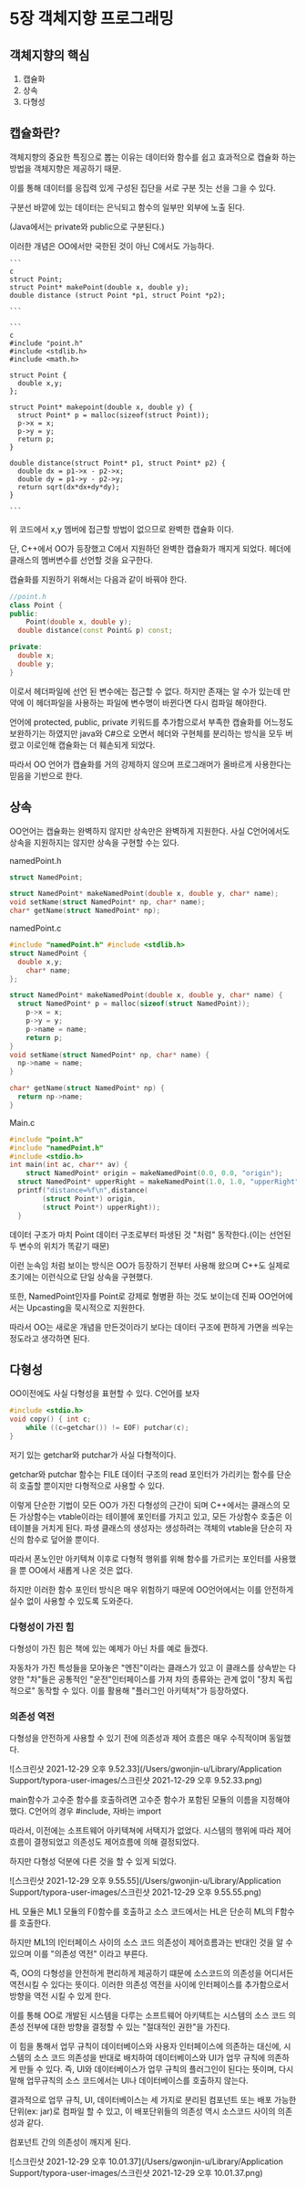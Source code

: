 

# 5장 객체지향 프로그래밍

## 객체지향의 핵심

1. 캡슐화
2. 상속
3. 다형성

## 캡슐화란?

객체지향의 중요한 특징으로 뽑는 이유는 데이터와 함수를 쉽고 효과적으로 캡슐화 하는 방법을 객체지향은 제공하기 때문.

이를 통해 데이터를 응집력 있게 구성된 집단을 서로 구분 짓는 선을 그을 수 있다.

구분선 바깥에 있는 데이터는 은닉되고 함수의 일부만 외부에 노출 된다.

(Java에서는 private와 public으로 구분된다.)

이러한 개념은 OO에서만 국한된 것이 아닌 C에서도 가능하다.

````
```
c
struct Point;
struct Point* makePoint(double x, double y);
double distance (struct Point *p1, struct Point *p2);

```
````

````
```
c
#include "point.h"
#include <stdlib.h>
#include <math.h>

struct Point {
  double x,y;
};

struct Point* makepoint(double x, double y) {
  struct Point* p = malloc(sizeof(struct Point));
  p->x = x;
  p->y = y;
  return p;
}

double distance(struct Point* p1, struct Point* p2) {
  double dx = p1->x - p2->x;
  double dy = p1->y - p2->y;
  return sqrt(dx*dx+dy*dy);
}

```
````

위 코드에서 x,y 멤버에 접근할 방법이 없으므로 완벽한 캡슐화 이다.

단, C++에서 OO가 등장했고 C에서 지원하던 완벽한 캡슐화가 깨지게 되었다. 헤더에 클래스의 멤버변수를 선언할 것을 요구한다.

캡슐화를 지원하기 위해서는 다음과 같이 바꿔야 한다.

```c++
//point.h
class Point {
public:
 	Point(double x, double y);
  double distance(const Point& p) const;

private:
  double x;
  double y;
}
```

 이로서 헤더파일에 선언 된 변수에는 접근할 수 없다. 하지만 존재는 알 수가 있는데 만약에 이 헤더파일을 사용하는 파일에 변수명이 바뀐다면 다시 컴파일 해야한다.

언어에 protected, public, private 키워드를 추가함으로서 부족한 캡슐화를 어느정도 보완하기는 하였지만 java와 C#으로 오면서 헤더와 구현체를 분리하는 방식을 모두 버렸고 이로인해 캡슐화는 더 훼손되게 되었다.

따라서 OO 언어가 캡슐화를 거의 강제하지 않으며 프로그래머가 올바르게 사용한다는 믿음을 기반으로 한다.

## 상속

OO언어는 캡슐화는 완벽하지 않지만 상속만은 완벽하게 지원한다. 사실 C언어에서도 상속을 지원하지는 않지만 상속을 구현할 수는 있다.

namedPoint.h

```c
struct NamedPoint;

struct NamedPoint* makeNamedPoint(double x, double y, char* name); 
void setName(struct NamedPoint* np, char* name);
char* getName(struct NamedPoint* np);
```

namedPoint.c

```c
#include "namedPoint.h" #include <stdlib.h>
struct NamedPoint { 
  double x,y;
	char* name;
};

struct NamedPoint* makeNamedPoint(double x, double y, char* name) { 
  struct NamedPoint* p = malloc(sizeof(struct NamedPoint));
	p->x = x;
	p->y = y;
	p->name = name;
	return p; 
}
void setName(struct NamedPoint* np, char* name) { 
  np->name = name;
}

char* getName(struct NamedPoint* np) { 
  return np->name;
}
```

Main.c

```c
#include "point.h" 
#include "namedPoint.h" 
#include <stdio.h>
int main(int ac, char** av) {
	struct NamedPoint* origin = makeNamedPoint(0.0, 0.0, "origin"); 
  struct NamedPoint* upperRight = makeNamedPoint(1.0, 1.0, "upperRight"); 
  printf("distance=%f\n",distance(
		(struct Point*) origin,
		(struct Point*) upperRight));
  }
```

데이터 구조가 마치 Point 데이터 구조로부터 파생된 것 "처럼" 동작한다.(이는 선언된 두 변수의 위치가 똑같기 때문)

이런 눈속임 처럼 보이는 방식은 OO가 등장하기 전부터 사용해 왔으며 C++도 실제로 초기에는 이런식으로 단일 상속을 구현했다.

또한, NamedPoint인자를 Point로 강제로 형병환 하는 것도 보이는데 진짜 OO언어에서는 Upcasting을 묵시적으로 지원한다.

따라서 OO는 새로운 개념을 만든것이라기 보다는 데이터 구조에 편하게 가면을 씌우는 정도라고 생각하면 된다.



## 다형성

OO이전에도 사실 다형성을 표현할 수 있다. C언어를 보자

```c
#include <stdio.h>
void copy() { int c;
	while ((c=getchar()) != EOF) putchar(c);
}
```

저기 있는 getchar와 putchar가 사실 다형적이다.

getchar와 putchar 함수는 FILE 데이터 구조의 read 포인터가 가리키는 함수를 단순히 호출할 뿐이지만 다형적으로 사용할 수 있다.

이렇게 단순한 기법이 모든 OO가 가진 다형성의 근간이 되며 C++에서는 클래스의 모든 가상함수는 vtable이라는 테이블에 포인터를 가지고 있고, 모든 가상함수 호출은 이 테이블을 거치게 된다. 파생 클래스의 생성자는 생성하려는 객체의 vtable을 단순히 자신의 함수로 덮어쓸 뿐이다.

따라서 폰노인만 아키텍쳐 이후로 다형적 행위를 위해 함수를 가르키는 포인터를 사용했을 뿐 OO에서 새롭게 나온 것은 없다.

하지만 이러한 함수 포인터 방식은 매우 위험하기 때문에 OO언어에서는 이를 안전하게 실수 없이 사용할 수 있도록 도와준다.



### 다형성이 가진 힘

다형성이 가진 힘은 책에 있는 예제가 아닌 차를 예로 들겠다.

자동차가 가진 특성들을 모아놓은 "엔진"이라는 클래스가 있고 이 클래스를 상속받는 다양한 "차"들은 공통적인 "운전"인터페이스를 가져 차의 종류와는 관계 없이 "장치 독립적으로" 동작할 수 있다. 이를 활용해 "플러그인 아키텍처"가 등장하였다.



### 의존성 역전

다형성을 안전하게 사용할 수 있기 전에 의존성과 제어 흐름은 매우 수직적이며 동일했다.

![스크린샷 2021-12-29 오후 9.52.33](/Users/gwonjin-u/Library/Application Support/typora-user-images/스크린샷 2021-12-29 오후 9.52.33.png)

main함수가 고수준 함수를 호출하려면 고수준 함수가 포함된 모듈의 이름을 지정해야 했다. C언어의 경우 #include, 자바는 import

따라서, 이전에는 소프트웨어 아키텍쳐에 서택지가 없었다. 시스템의 행위에 따라 제어 흐름이 결졍되었고 의존성도 제어흐름에 의해 결정되었다.

하지만 다형성 덕분에 다른 것을 할 수 있게 되었다.

![스크린샷 2021-12-29 오후 9.55.55](/Users/gwonjin-u/Library/Application Support/typora-user-images/스크린샷 2021-12-29 오후 9.55.55.png)

HL 모듈은 ML1 모듈의 F()함수를 호출하고 소스 코드에서는 HL은 단순히 ML의 F함수를 호출한다.

하지만 ML1의 I인터페이스 사이의 소스 코드 의존성이 제어흐름과는 반대인 것을 알 수 있으며 이를 "의존성 역전" 이라고 부른다.

즉, OO의 다형성을 안전하게 편리하게 제공하기 떄문에 소스코드의 의존성을 어디서든 역전시킬 수 있다는 뜻이다. 이러한 의존성 역전을 사이에 인터페이스를 추가함으로서 방향을 역전 시킬 수 있게 한다.

이를 통해 OO로 개발된 시스템을 다루는 소프트웨어 아키텍트는 시스템의 소스 코드 의존성 전부에 대한 방향을 결정할 수 있는 "절대적인 권한"을 가진다.

이 힘을 통해서 업무 규칙이 데이터베이스와 사용자 인터페이스에 의존하는 대신에, 시스템의 소스 코드 의존성을 반대로 배치하여 데이터베이스와 UI가 업무 규칙에 의존하게 만들 수 있다. 즉, UI와 데이터베이스가 업무 규칙의 플러그인이 된다는 뜻이며, 다시 말해 업무규칙의 소스 코드에서는 UI나 데이터베이스를 호출하지 않는다.

결과적으로 업무 규칙, UI, 데이터베이스는 세 가지로 분리된 컴포넌트 또는 배포 가능한 단위(ex: jar)로 컴파일 할 수 있고, 이 배포단위들의 의존성 역시 소스코드 사이의 의존성과 같다.

컴포넌트 간의 의존성이 깨지게 된다.

![스크린샷 2021-12-29 오후 10.01.37](/Users/gwonjin-u/Library/Application Support/typora-user-images/스크린샷 2021-12-29 오후 10.01.37.png)
